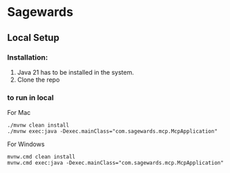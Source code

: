 # Sagewards

##  Local Setup

### Installation:
1. Java 21 has to be installed in the system.
2. Clone the repo

### to run in local

For Mac
```declarative
./mvnw clean install
./mvnw exec:java -Dexec.mainClass="com.sagewards.mcp.McpApplication"
```
For Windows
```declarative
mvnw.cmd clean install
mvnw.cmd exec:java -Dexec.mainClass="com.sagewards.mcp.McpApplication"
```